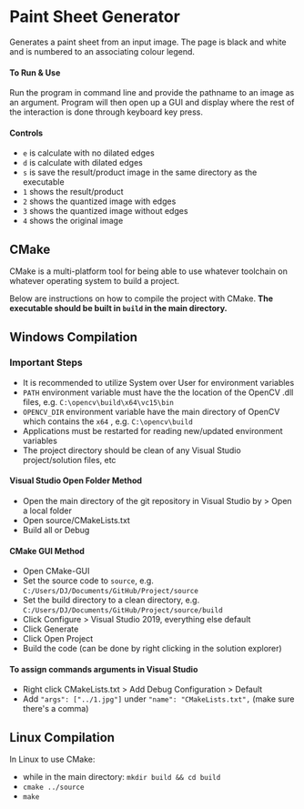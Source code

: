 # Paint Sheet Generator

Generates a paint sheet from an input image. The page is black and white and is numbered to an associating colour legend.

#### To Run & Use
Run the program in command line and provide the pathname to an image as an argument. Program will then open up a GUI and display where the rest of the interaction is done through keyboard key press.

#### Controls

- `e` is calculate with no dilated edges
- `d` is calculate with dilated edges
- `s` is save the result/product image in the same directory as the executable
- `1` shows the result/product
- `2` shows the quantized image with edges
- `3` shows the quantized image without edges
- `4` shows the original image

## CMake

CMake is a multi-platform tool for being able to use whatever toolchain on whatever operating system to build a project.

Below are instructions on how to compile the project with CMake.
**The executable should be built in `build` in the main directory.**

## Windows Compilation

### Important Steps
- It is recommended to utilize System over User for environment variables
- `PATH` environment variable must have the the location of the OpenCV .dll files, e.g. `C:\opencv\build\x64\vc15\bin`
- `OPENCV_DIR` environment variable have the main directory of OpenCV which contains the `x64` , e.g. `C:\opencv\build`
- Applications must be restarted for reading new/updated environment variables
- The project directory should be clean of any Visual Studio project/solution files, etc

#### Visual Studio Open Folder Method
- Open the main directory of the git repository in Visual Studio by > Open a local folder
- Open source/CMakeLists.txt 
- Build all or Debug

#### CMake GUI Method
- Open CMake-GUI
- Set the source code to `source`, e.g. `C:/Users/DJ/Documents/GitHub/Project/source`
- Set the build directory to a clean directory, e.g. `C:/Users/DJ/Documents/GitHub/Project/source/build`
- Click Configure > Visual Studio 2019, everything else default
- Click Generate
- Click Open Project
- Build the code (can be done by right clicking in the solution explorer)

#### To assign commands arguments in Visual Studio
- Right click CMakeLists.txt > Add Debug Configuration > Default
- Add `"args": ["../1.jpg"]` under `"name": "CMakeLists.txt",` (make sure there's a comma)

## Linux Compilation
In Linux to use CMake:
- while in the main directory: `mkdir build && cd build`
- `cmake ../source`
- `make`
